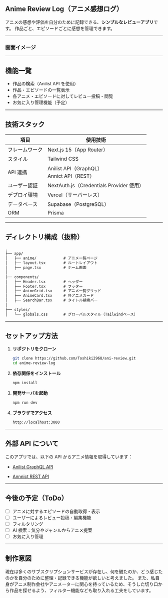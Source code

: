 ## Anime Review Log（アニメ感想ログ）

アニメの感想や評価を自分のために記録できる、**シンプルなレビューアプリ**です。
作品ごと、エピソードごとに感想を管理できます。

---

### 画面イメージ

<!-- <img src="./docs/アニメ検索画面イメージ.png" height="500px"/> -->

---

## 機能一覧

- 作品の検索（Anilist API を使用）
- 作品・エピソードの一覧表示
- 各アニメ・エピソードに対してレビュー投稿・閲覧
- お気に入り管理機能（予定）

---

## 技術スタック

| 項目           | 使用技術                                      |
| -------------- | --------------------------------------------- |
| フレームワーク | Next.js 15（App Router）                      |
| スタイル       | Tailwind CSS                                  |
| API 連携       | Anilist API（GraphQL）<br/>Annict API（REST） |
| ユーザー認証   | NextAuth.js（Credentials Provider 使用）      |
| デプロイ環境   | Vercel（サーバーレス）                        |
| データベース   | Supabase（PostgreSQL）                        |
| ORM            | Prisma                                        |

---

## ディレクトリ構成（抜粋）

```txt
.
├── app/
│   ├── anime/            # アニメ一覧ページ
│   ├── layout.tsx        # ルートレイアウト
│   ├── page.tsx          # ホーム画面
│
├── components/
│   ├── Header.tsx        # ヘッダー
│   ├── Footer.tsx        # フッター
│   ├── AnimeGrid.tsx     # アニメ一覧グリッド
│   ├── AnimeCard.tsx     # 各アニメカード
│   ├── SearchBar.tsx     # タイトル検索バー
│
├── styles/
│   └── globals.css       # グローバルスタイル（Tailwindベース）
```

---

## セットアップ方法

1. **リポジトリをクローン**

   ```bash
   git clone https://github.com/Toshiki2968/ani-review.git
   cd anime-review-log
   ```

2. **依存関係をインストール**

   ```bash
   npm install
   ```

3. **開発サーバを起動**

   ```bash
   npm run dev
   ```

4. **ブラウザでアクセス**

   ```
   http://localhost:3000
   ```

---

## 外部 API について

このアプリでは、以下の API からアニメ情報を取得しています：

- [Anilist GraphQL API](https://anilist.gitbook.io/anilist-apiv2-docs/)

- [Annnict REST API](https://developers.annict.com/docs/rest-api/v1)

---

## 今後の予定（ToDo）

- [ ] アニメに対するエピソードの自動取得・表示
- [ ] ユーザーによるレビュー投稿・編集機能
- [ ] フィルタリング
- [ ] AI 検索：気分やジャンルからアニメ提案
- [ ] お気に入り管理

---

## 制作意図

現在は多くのサブスクリプションサービスが存在し、何を観たのか、どう感じたのかを自分のために整理・記録できる機能が欲しいと考えました。
また、私自身がアニメ制作会社やアニメーターに関心を持っているため、そうした切り口から作品を探せるよう、フィルター機能なども取り入れる工夫をしています。
